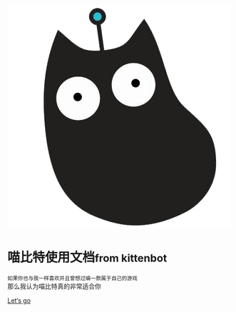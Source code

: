 ![logo](./image/pageLogo.gif)
# 喵比特使用文档<small>from kittenbot</small>

<small>如果你也与我一样喜欢并且曾想过编一款属于自己的游戏</small>  
</small>那么我认为喵比特真的非常适合你</small>


[Let‘s go](parameter/00喵bit硬件简介.md)